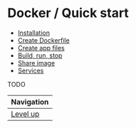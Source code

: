 # Docker / Quick start #

* [Installation](installation/README.md)
* [Create Dockerfile](create-dockerfile/README.md)
* [Create app files](create-app-files/README.md)
* [Build, run, stop](build-run-stop/README.md)
* [Share image](share-image/README.md)
* [Services](services/README.md)

TODO

| Navigation               |
| ------------------------ |
| [Level up](../README.md) |

